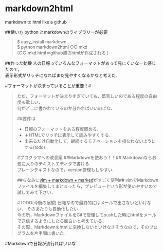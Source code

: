 markdown2html
=============

markdown to html like a github

##使い方
python とmarkdownのライブラリーが必要  
>$ easy_install markdown  
>$ python markdown2html ○○.mkd   
>(○○.mkd.html＝github風のhtmlが作成される  )

##作った動機
人の日報っていろんなフォーマットがあって見にくいなーと感じたので，  
表示形式がリッチになればまだ見やすくなるかなと考えた．

#フォーマットが決まっていることが重要！#
>
>    ただ，フォーマットが決まりすぎていても，堅苦しいのである程度の自由度も欲しい．  
>    何がどこに書かれているのか分かればいいのにな．
>
>##要件は
>   - 日報のフォーマットをある程度固める．
>   - ＋HTMLでリッチに表示して読みやすくする．  
>   - 出来るだけ自動化して，継続するモチベーションを損なわないようにする(todo)
>
>
>#プログラマへの改善案
>##Markdownを使おう！！##
>   Markdownならお気に入りのテキストエディタで書ける.  
>   プレーンテキストなので，version管理もしやすい.
>
>##ちなみに[vim + markdown + marked](http://blog.glidenote.com/blog/2013/01/10/vim-quickrun-marked/)がすごく便利##
>    vimでMarkdownファイルを編集してまとまったら，プレビューという形が使いやすいので試してみて下さい．
>    
>#TODO(今後の展望)
>   日報なので最終的にはメールで出さないといけない．
>   そのあたりも自動化したい．  
>   今の所，MarkdownファイルをGitで管理してpushした時にhtmlをメールで送信するようにしたら面白いと考えている．  
>   その際，Markdownをhtmlに変換しないといけなさそうなので，そのプログラムを片手間に書いた．  
>   
#Markdownで日報が流行ればいいな





<!--
># 動作 想定 #
>>1. commit or 実行(quick run)でmarkedが走り整形されたプレビューが見られる 
>>2. push requestでメールに送信
>
------------------------

>
># やればいいこと #
>- 一日の流れをシミュレーションする  
>- Todoとの兼ね合いも出来る
>
>- テンプレートの作成  
>- 日報をただの報告書ではなく，作業の指針とすることが可能  
>
>
># プログラム 動作
>- #git hook スクリプトを編集 #
>>    - markdown to html
>>    - cssだけ当てはめる
>>    - html保存
>
>- #メール送信
>>    - push request Hookしてメールを投げる処理を書く
>>       [参考ページ](http://www.exgear.jp/blog/2009/08/gitで更新時にメールを送信する/)
>>
>>    - htmlを送信
>>     [参考ページ](http://www.exgear.jp/blog/2009/08/gitで更新時にメールを送信する/)
>>
>>    - markdownのタイトルをメールタイトルにする
>>
-->

